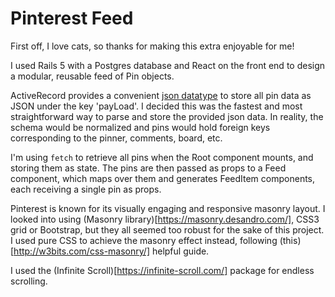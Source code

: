 # Pinterest Feed

First off, I love cats, so thanks for making this extra enjoyable for me!

I used Rails 5 with a Postgres database and React on the front end to design a modular, reusable feed of Pin objects.

ActiveRecord provides a convenient [json datatype](http://edgeguides.rubyonrails.org/active_record_postgresql.html#json-and-jsonb) to store all pin data as JSON under the key 'payLoad'. I decided this was the fastest and most straightforward way to parse and store the provided json data. In reality, the schema would be normalized and pins would hold foreign keys corresponding to the pinner, comments, board, etc.

I'm using `fetch` to retrieve all pins when the Root component mounts, and storing them as state. The pins are then passed as props to a Feed component, which maps over them and generates FeedItem components, each receiving a single pin as props.

Pinterest is known for its visually engaging and responsive masonry layout. I looked into using (Masonry library)[https://masonry.desandro.com/], CSS3 grid or Bootstrap, but they all seemed too robust for the sake of this project. I used pure CSS to achieve the masonry effect instead, following (this)[http://w3bits.com/css-masonry/] helpful guide.

I used the (Infinite Scroll)[https://infinite-scroll.com/] package for endless scrolling.
